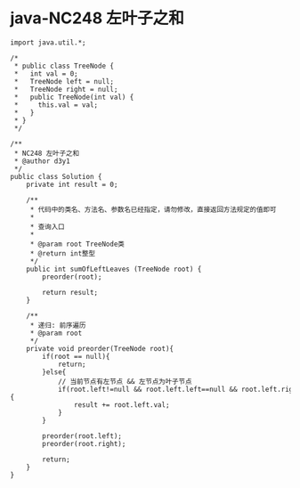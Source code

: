 # java-NC248 左叶子之和


    import java.util.*;
    
    /*
     * public class TreeNode {
     *   int val = 0;
     *   TreeNode left = null;
     *   TreeNode right = null;
     *   public TreeNode(int val) {
     *     this.val = val;
     *   }
     * }
     */
    
    /**
     * NC248 左叶子之和
     * @author d3y1
     */
    public class Solution {
        private int result = 0;
    
        /**
         * 代码中的类名、方法名、参数名已经指定，请勿修改，直接返回方法规定的值即可
         *
         * 查询入口
         *
         * @param root TreeNode类
         * @return int整型
         */
        public int sumOfLeftLeaves (TreeNode root) {
            preorder(root);
    
            return result;
        }
    
        /**
         * 递归: 前序遍历
         * @param root
         */
        private void preorder(TreeNode root){
            if(root == null){
                return;
            }else{
                // 当前节点有左节点 && 左节点为叶子节点
                if(root.left!=null && root.left.left==null && root.left.right==null){
                    result += root.left.val;
                }
            }
    
            preorder(root.left);
            preorder(root.right);
    
            return;
        }
    }

  

